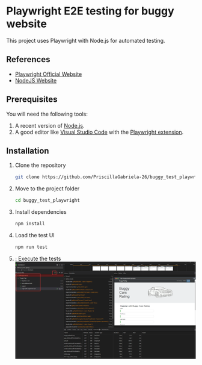 # Playwright E2E testing for buggy website

This project uses Playwright with Node.js for automated testing.

## References

- [Playwright Official Website](https://playwright.dev/docs/intro)
- [NodeJS Website](https://nodejs.org/en/download)

## Prerequisites

You will need the following tools:

1. A recent version of [Node.js](https://nodejs.org/).
2. A good editor like [Visual Studio Code](https://code.visualstudio.com/) with the [Playwright extension](https://playwright.dev/docs/getting-started-vscode).

## Installation

1. Clone the repository

   ```bash
   git clone https://github.com/PriscillaGabriela-26/buggy_test_playwright.git
   ```

1. Move to the project folder

   ```bash
   cd buggy_test_playwright
   ```

1. Install dependencies

   ```bash
   npm install
   ```

1. Load the test UI

   ```bash
   npm run test
   ```

1. : Execute the tests
   ![Tests](/screenshoots/buggy_tests.png)
